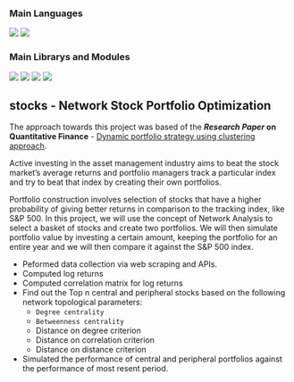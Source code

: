 
### Main Languages
<p>
<img src="https://img.shields.io/badge/python-3670A0?style=for-the-badge&logo=python&logoColor=ffdd54">
<img src="https://img.shields.io/badge/Markdown-000000?style=for-the-badge&logo=markdown&logoColor=white"></p>

### Main Librarys and Modules
<p><img src="https://img.shields.io/badge/numpy-%23013243.svg?style=for-the-badge&logo=numpy&logoColor=white">
<img src="https://img.shields.io/badge/pandas-%23150458.svg?style=for-the-badge&logo=pandas&logoColor=white">
<img src="https://img.shields.io/badge/SciPy-%230C55A5.svg?style=for-the-badge&logo=scipy&logoColor=%white">
<img src="https://img.shields.io/badge/Plotly-%233F4F75.svg?style=for-the-badge&logo=plotly&logoColor=white">
</p>

## stocks - Network Stock Portfolio Optimization
The approach towards this project was based of the ***Research Paper* on Quantitative Finance** - [Dynamic portfolio strategy using clustering approach](https://arxiv.org/pdf/1608.03058.pdf).

Active investing in the asset management industry aims to beat the stock market’s average returns and portfolio managers track a particular index and try to beat that index by creating their own portfolios.

Portfolio construction involves selection of stocks that have a higher probability of giving better returns in comparison to the tracking index, like S&P 500. In this project, we will use the concept of Network Analysis to select a basket of stocks and create two portfolios. We will then simulate portfolio value by investing a certain amount, keeping the portfolio for an entire year and we will then compare it against the S&P 500 index.

-  Peformed data collection via web scraping and APIs.
-  Computed log returns
-  Computed correlation matrix for log returns
-  Find out the Top n central and peripheral stocks based on the following network topological parameters:
   - `Degree centrality`
   - `Betweenness centrality`
   - Distance on degree criterion
   - Distance on correlation criterion
   - Distance on distance criterion
-  Simulated the performance of central and peripheral portfolios against the performance of most resent period.
